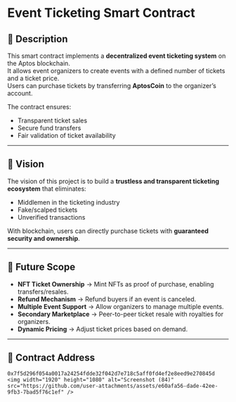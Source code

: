 # Event Ticketing Smart Contract

## 📖 Description  
This smart contract implements a **decentralized event ticketing system** on the Aptos blockchain.  
It allows event organizers to create events with a defined number of tickets and a ticket price.  
Users can purchase tickets by transferring **AptosCoin** to the organizer’s account.  

The contract ensures:  
- Transparent ticket sales  
- Secure fund transfers  
- Fair validation of ticket availability  

---

## 🎯 Vision  
The vision of this project is to build a **trustless and transparent ticketing ecosystem** that eliminates:  
- Middlemen in the ticketing industry  
- Fake/scalped tickets  
- Unverified transactions  

With blockchain, users can directly purchase tickets with **guaranteed security and ownership**.  

---

## 🚀 Future Scope  
- **NFT Ticket Ownership** → Mint NFTs as proof of purchase, enabling transfers/resales.  
- **Refund Mechanism** → Refund buyers if an event is canceled.  
- **Multiple Event Support** → Allow organizers to manage multiple events.  
- **Secondary Marketplace** → Peer-to-peer ticket resale with royalties for organizers.  
- **Dynamic Pricing** → Adjust ticket prices based on demand.  

---

## 📌 Contract Address  
```text
0x7f5d296f054a0017a24254fdde32f042d7e718c5aff0fd4ef2e8eed9e270845d
<img width="1920" height="1080" alt="Screenshot (84)" src="https://github.com/user-attachments/assets/e60afa56-dade-42ee-9fb3-7bad5f76c1ef" />
